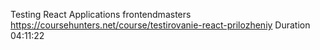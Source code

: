 Testing React Applications
frontendmasters
https://coursehunters.net/course/testirovanie-react-prilozheniy
Duration 04:11:22
